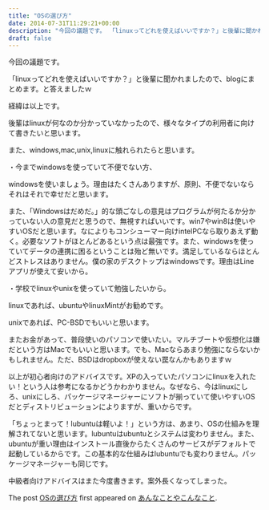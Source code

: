 ```yaml
---
title: "OSの選び方"
date: 2014-07-31T11:29:21+00:00
description: "今回の議題です。 「linuxってどれを使えばいいですか？」と後輩に聞かれましたので、blogにまとめます。と答えましたｗ 経緯は以上です。 後輩はlinuxが何なのか分かっていなかったので、様々なタイプの利用者に向けて ..."
draft: false
---
```


今回の議題です。

「linuxってどれを使えばいいですか？」と後輩に聞かれましたので、blogにまとめます。と答えましたｗ

経緯は以上です。

後輩はlinuxが何なのか分かっていなかったので、様々なタイプの利用者に向けて書きたいと思います。

また、windows,mac,unix,linuxに触れられたらと思います。

・今までwindowsを使っていて不便でない方、

windowsを使いましょう。理由はたくさんありますが、原則、不便でないならそれはそれで幸せだと思います。

また、「Windowsはだめだ。」的な頭ごなしの意見はプログラムが何たるか分かっていない人の意見だと思うので、無視すればいいです。win7やwin8は使いやすいOSだと思います。なによりもコンシューマー向けintelPCなら取りあえず動く。必要なソフトがほとんどあるという点は最強です。また、windowsを使っていてデータの連携に困るということは殆ど無いです。満足しているならほとんどストレスはありません。僕の家のデスクトップはwindowsです。理由はLineアプリが使えて安いから。

・学校でlinuxやunixを使っていて勉強したいから。

linuxであれば、ubuntuやlinuxMintがお勧めです。

unixであれば、PC-BSDでもいいと思います。

またお金があって、普段使いのパソコンで使いたい。マルチブートや仮想化は嫌だという方はMacでもいいと思います。でも、Macならあまり勉強にならないかもしれません。ただ、BSDはdropboxが使えない罠なんかもありますｗ

以上が初心者向けのアドバイスです。XPの入っていたパソコンにlinuxを入れたい！という人は参考になるかどうかわかりません。なぜなら、今はlinuxにしろ、unixにしろ、パッケージマネージャーにソフトが揃っていて使いやすいOSだとディストリビューションによりますが、重いからです。

「ちょっとまって！lubuntuは軽いよ！」という方は、あまり、OSの仕組みを理解されてないと思います。lubuntuはubuntuとシステムは変わりません。また、ubuntuが重い理由はインストール直後からたくさんのサービスがデフォルトで起動しているからです。この基本的な仕組みはlubuntuでも変わりません。パッケージマネージャーも同じです。

中級者向けアドバイスはまた今度書きます。案外長くなってしまった。

The post [OSの選び方](https://blog.cfw4.tokyo/wordpress/71/) first appeared on [あんなことやこんなこと](https://blog.cfw4.tokyo).